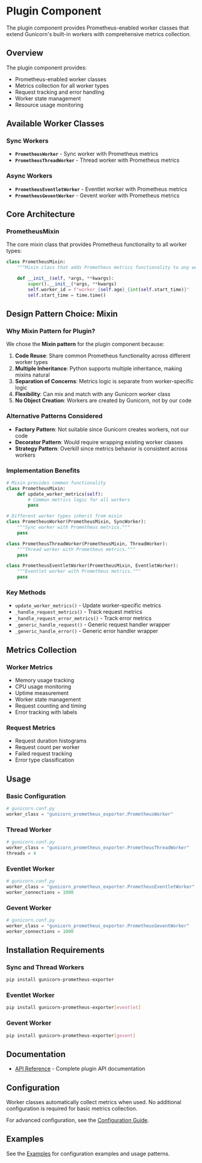 # Plugin Component

The plugin component provides Prometheus-enabled worker classes that extend Gunicorn's built-in workers with comprehensive metrics collection.

## Overview

The plugin component provides:

- Prometheus-enabled worker classes
- Metrics collection for all worker types
- Request tracking and error handling
- Worker state management
- Resource usage monitoring

## Available Worker Classes

### Sync Workers

- **`PrometheusWorker`** - Sync worker with Prometheus metrics
- **`PrometheusThreadWorker`** - Thread worker with Prometheus metrics

### Async Workers

- **`PrometheusEventletWorker`** - Eventlet worker with Prometheus metrics
- **`PrometheusGeventWorker`** - Gevent worker with Prometheus metrics

## Core Architecture

### PrometheusMixin

The core mixin class that provides Prometheus functionality to all worker types:

```python
class PrometheusMixin:
    """Mixin class that adds Prometheus metrics functionality to any worker type."""

    def __init__(self, *args, **kwargs):
        super().__init__(*args, **kwargs)
        self.worker_id = f"worker_{self.age}_{int(self.start_time)}"
        self.start_time = time.time()
```

## Design Pattern Choice: Mixin

### Why Mixin Pattern for Plugin?

We chose the **Mixin pattern** for the plugin component because:

1. **Code Reuse**: Share common Prometheus functionality across different worker types
2. **Multiple Inheritance**: Python supports multiple inheritance, making mixins natural
3. **Separation of Concerns**: Metrics logic is separate from worker-specific logic
4. **Flexibility**: Can mix and match with any Gunicorn worker class
5. **No Object Creation**: Workers are created by Gunicorn, not by our code

### Alternative Patterns Considered

- **Factory Pattern**: Not suitable since Gunicorn creates workers, not our code
- **Decorator Pattern**: Would require wrapping existing worker classes
- **Strategy Pattern**: Overkill since metrics behavior is consistent across workers

### Implementation Benefits

```python
# Mixin provides common functionality
class PrometheusMixin:
    def update_worker_metrics(self):
        # Common metrics logic for all workers
        pass

# Different worker types inherit from mixin
class PrometheusWorker(PrometheusMixin, SyncWorker):
    """Sync worker with Prometheus metrics."""
    pass

class PrometheusThreadWorker(PrometheusMixin, ThreadWorker):
    """Thread worker with Prometheus metrics."""
    pass

class PrometheusEventletWorker(PrometheusMixin, EventletWorker):
    """Eventlet worker with Prometheus metrics."""
    pass
```

### Key Methods

- `update_worker_metrics()` - Update worker-specific metrics
- `_handle_request_metrics()` - Track request metrics
- `_handle_request_error_metrics()` - Track error metrics
- `_generic_handle_request()` - Generic request handler wrapper
- `_generic_handle_error()` - Generic error handler wrapper

## Metrics Collection

### Worker Metrics

- Memory usage tracking
- CPU usage monitoring
- Uptime measurement
- Worker state management
- Request counting and timing
- Error tracking with labels

### Request Metrics

- Request duration histograms
- Request count per worker
- Failed request tracking
- Error type classification

## Usage

### Basic Configuration

```python
# gunicorn.conf.py
worker_class = "gunicorn_prometheus_exporter.PrometheusWorker"
```

### Thread Worker

```python
# gunicorn.conf.py
worker_class = "gunicorn_prometheus_exporter.PrometheusThreadWorker"
threads = 4
```

### Eventlet Worker

```python
# gunicorn.conf.py
worker_class = "gunicorn_prometheus_exporter.PrometheusEventletWorker"
worker_connections = 1000
```

### Gevent Worker

```python
# gunicorn.conf.py
worker_class = "gunicorn_prometheus_exporter.PrometheusGeventWorker"
worker_connections = 1000
```

## Installation Requirements

### Sync and Thread Workers

```bash
pip install gunicorn-prometheus-exporter
```

### Eventlet Worker

```bash
pip install gunicorn-prometheus-exporter[eventlet]
```

### Gevent Worker

```bash
pip install gunicorn-prometheus-exporter[gevent]
```

## Documentation

- [API Reference](api-reference.md) - Complete plugin API documentation

## Configuration

Worker classes automatically collect metrics when used. No additional configuration is required for basic metrics collection.

For advanced configuration, see the [Configuration Guide](../config/configuration.md).

## Examples

See the [Examples](../examples/) for configuration examples and usage patterns.
